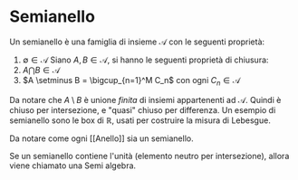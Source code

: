 # Semianello
Un semianello è una famiglia di insieme $\mathcal{A}$  con le seguenti proprietà:
1. $\emptyset \in \mathcal{A}$
Siano $A,B \in \mathcal{A}$, si hanno le seguenti proprietà di chiusura:
2. $A \bigcap B \in \mathcal{A}$
3. $A \setminus B = \bigcup_{n=1}^M C_n$ con ogni $C_n \in \mathcal{A}$ 

Da notare che $A\setminus B$ è unione _finita_ di insiemi appartenenti ad $\mathcal{A}$.
Quindi è chiuso per intersezione, e "quasi" chiuso per differenza. Un esempio di semianello sono le box di $\mathbb{R}$, usati per costruire la misura di Lebesgue.

Da notare come ogni  [[Anello]] sia un semianello.

Se un semianello contiene l'unità (elemento neutro per intersezione), allora viene chiamato una Semi algebra.